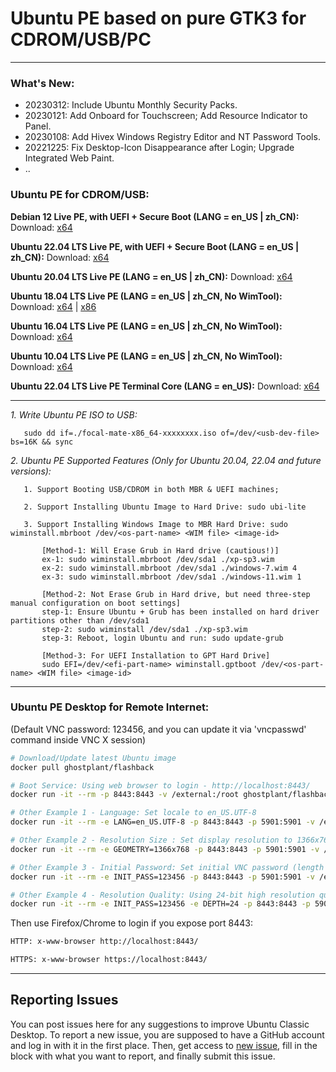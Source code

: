 # Ubuntu PE based on pure GTK3 for CDROM/USB/PC

------------------------------------------
### What's New:

* 20230312: Include Ubuntu Monthly Security Packs.
* 20230121: Add Onboard for Touchscreen; Add Resource Indicator to Panel.
* 20230108: Add Hivex Windows Registry Editor and NT Password Tools.
* 20221225: Fix Desktop-Icon Disappearance after Login; Upgrade Integrated Web Paint.
* ..

### Ubuntu PE for CDROM/USB:

**Debian 12 Live PE, with UEFI + Secure Boot (LANG = en_US | zh_CN):** Download: [x64](https://github.com/ghostplant/ubuntu-pe/releases/download/debian-12/debian-mate-x86_64-20231220.iso)

**Ubuntu 22.04 LTS Live PE, with UEFI + Secure Boot (LANG = en_US | zh_CN):** Download: [x64](https://github.com/ghostplant/ubuntu-pe/releases/download/ubuntu-22.04/jammy-mate-x86_64-20231220.iso)

**Ubuntu 20.04 LTS Live PE (LANG = en_US | zh_CN):** Download: [x64](https://github.com/ghostplant/ubuntu-pe/releases/download/ubuntu-20.04/focal-mate-x86_64-20221002.iso)

**Ubuntu 18.04 LTS Live PE (LANG = en_US | zh_CN, No WimTool):** Download: [x64](https://github.com/ghostplant/ubuntu-pe/releases/download/ubuntu-18.04/bionic-mate-amd64-20200222.iso) | [x86](https://github.com/ghostplant/ubuntu-pe/releases/download/ubuntu-18.04/bionic-mate-i386-20200222.iso)

**Ubuntu 16.04 LTS Live PE (LANG = en_US | zh_CN, No WimTool):** Download: [x64](https://github.com/ghostplant/ubuntu-pe/releases/download/ubuntu-18.04/xenial-classic-amd64-20231217.iso)

**Ubuntu 10.04 LTS Live PE (LANG = en_US | zh_CN, No WimTool):** Download: [x64](https://github.com/ghostplant/ubuntu-pe/releases/download/ubuntu-18.04/maverick-classic-amd64.iso)

**Ubuntu 22.04 LTS Live PE Terminal Core (LANG = en_US):** Download: [x64](https://github.com/ghostplant/ubuntu-pe/releases/download/ubuntu-22.04/jammy-core-x86_64-20221015.iso)

------------------------------------------

   *1. Write Ubuntu PE ISO to USB:*

       sudo dd if=./focal-mate-x86_64-xxxxxxxx.iso of=/dev/<usb-dev-file> bs=16K && sync

   *2. Ubuntu PE Supported Features (Only for Ubuntu 20.04, 22.04 and future versions):*
   
       1. Support Booting USB/CDROM in both MBR & UEFI machines;

       2. Support Installing Ubuntu Image to Hard Drive: sudo ubi-lite

       3. Support Installing Windows Image to MBR Hard Drive: sudo wiminstall.mbrboot /dev/<os-part-name> <WIM file> <image-id>

           [Method-1: Will Erase Grub in Hard drive (cautious!)]
           ex-1: sudo wiminstall.mbrboot /dev/sda1 ./xp-sp3.wim
           ex-2: sudo wiminstall.mbrboot /dev/sda1 ./windows-7.wim 4
           ex-3: sudo wiminstall.mbrboot /dev/sda1 ./windows-11.wim 1

           [Method-2: Not Erase Grub in Hard drive, but need three-step manual configuration on boot settings]
           step-1: Ensure Ubuntu + Grub has been installed on hard driver partitions other than /dev/sda1
           step-2: sudo wiminstall /dev/sda1 ./xp-sp3.wim
           step-3: Reboot, login Ubuntu and run: sudo update-grub
           
           [Method-3: For UEFI Installation to GPT Hard Drive]
           sudo EFI=/dev/<efi-part-name> wiminstall.gptboot /dev/<os-part-name> <WIM file> <image-id>

------------------------------------------

### Ubuntu PE Desktop for Remote Internet:
(Default VNC password: 123456, and you can update it via 'vncpasswd' command inside VNC X session)

```sh
# Download/Update latest Ubuntu image
docker pull ghostplant/flashback

# Boot Service: Using web browser to login - http://localhost:8443/
docker run -it --rm -p 8443:8443 -v /external:/root ghostplant/flashback

# Other Example 1 - Language: Set locale to en_US.UTF-8
docker run -it --rm -e LANG=en_US.UTF-8 -p 8443:8443 -p 5901:5901 -v /external:/root ghostplant/flashback

# Other Example 2 - Resolution Size : Set display resolution to 1366x768
docker run -it --rm -e GEOMETRY=1366x768 -p 8443:8443 -p 5901:5901 -v /external:/root ghostplant/flashback

# Other Example 3 - Initial Password: Set initial VNC password (length of password must be between 6 to 8).
docker run -it --rm -e INIT_PASS=123456 -p 8443:8443 -p 5901:5901 -v /external:/root ghostplant/flashback

# Other Example 4 - Resolution Quality: Using 24-bit high resolution quality (Only recommended in high-bandwidth network)
docker run -it --rm -e INIT_PASS=123456 -e DEPTH=24 -p 8443:8443 -p 5901:5901 -v /external:/root ghostplant/flashback
```

Then use Firefox/Chrome to login if you expose port 8443:

```sh
HTTP: x-www-browser http://localhost:8443/

HTTPS: x-www-browser https://localhost:8443/
```

------------------------------------------

## Reporting Issues

You can post issues here for any suggestions to improve Ubuntu Classic Desktop. To report a new issue, you are supposed to have a GitHub account and log in with it in the first place. Then, get access to [new issue](https://github.com/ghostplant/ubuntu-classic/issues/new), fill in the block with what you want to report, and finally submit this issue.
